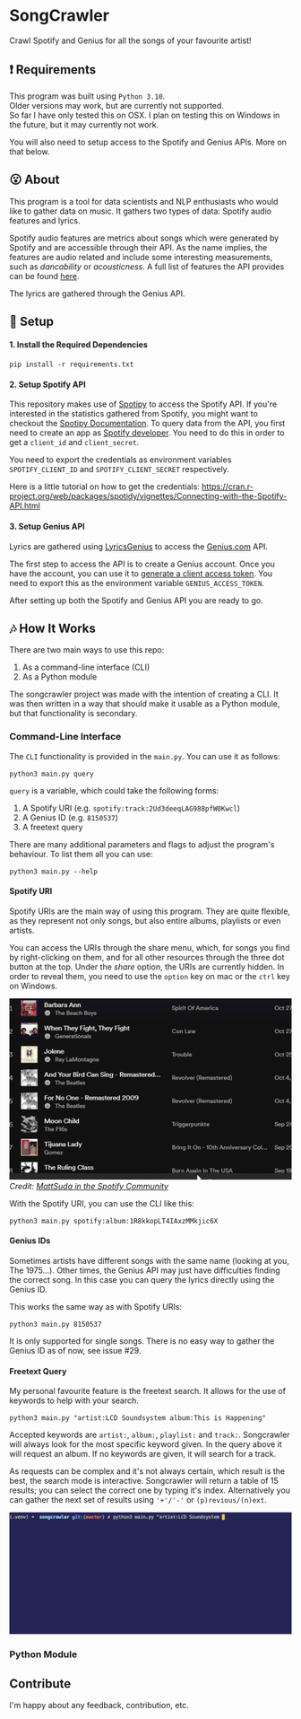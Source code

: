 # SongCrawler

Crawl Spotify and Genius for all the songs of your favourite artist!

## :exclamation: Requirements

This program was built using <code>Python 3.10</code>.  
Older versions may work, but are currently not supported.  
So far I have only tested this on OSX. I plan on testing this on Windows in the future, but it may currently not work.

You will also need to setup access to the Spotify and Genius APIs. More on that below.

## :open_mouth: About

This program is a tool for data scientists and NLP enthusiasts who would like to gather data on music. It gathers two types of data: Spotify audio features and lyrics.

Spotify audio features are metrics about songs which were generated by Spotify and are accessible through their API. As the name implies, the features are audio related and include some interesting measurements, such as *dancability* or *acousticness*. A full list of features the API provides can be found [here](https://developer.spotify.com/documentation/web-api/reference/tracks/get-audio-features/).

The lyrics are gathered through the Genius API.

## :robot: Setup

#### 1. Install the Required Dependencies  

    pip install -r requirements.txt

#### 2. Setup Spotify API
  This repository makes use of [Spotipy](https://github.com/spotipy-dev/spotipy) to access the Spotify API. If you're interested in the statistics gathered from Spotify, you might want to checkout the [Spotipy Documentation](https://spotipy.readthedocs.io/en/2.21.0/).
  To query data from the API, you first need to create an app as [Spotify developer](https://developers.spotify.com/). You need to do this in order to get a `client_id` and `client_secret`.  
  
  You need to export the credentials as environment variables `SPOTIFY_CLIENT_ID` and `SPOTIFY_CLIENT_SECRET` respectively.
    
  Here is a little tutorial on how to get the credentials:
  https://cran.r-project.org/web/packages/spotidy/vignettes/Connecting-with-the-Spotify-API.html


#### 3. Setup Genius API
  Lyrics are gathered using [LyricsGenius](https://github.com/johnwmillr/LyricsGenius) to access the [Genius.com](https://genius.com/) API.   
    
  The first step to access the API is to create a Genius account. Once you have the account, you can use it to [generate a client access token](http://genius.com/api-clients). You need to export this as the environment variable `GENIUS_ACCESS_TOKEN`.
    
After setting up both the Spotify and Genius API you are ready to go.
<br>
  
## :notes: How It Works

There are two main ways to use this repo:
1. As a command-line interface (CLI)
2. As a Python module

The songcrawler project was made with the intention of creating a CLI. It was then written in a way that should make it usable as a Python module, but that functionality is secondary.

### Command-Line Interface
The `CLI` functionality is provided in the `main.py`. You can use it as follows:  
    
    python3 main.py query
    
`query` is a variable, which could take the following forms:
1. A Spotify URI (e.g. `spotify:track:2Ud3deeqLAG988pfW0Kwcl`)
2. A Genius ID (e.g. `8150537`)
3. A freetext query

There are many additional parameters and flags to adjust the program's behaviour.
To list them all you can use:
    
    python3 main.py --help

#### Spotify URI
Spotify URIs are the main way of using this program. They are quite flexible, as they represent not only songs, but also entire albums, playlists or even artists.

You can access the URIs through the share menu, which, for songs you find by right-clicking on them, and for all other resources through the three dot button at the top. Under the _share_ option, the URIs are currently hidden. In order to reveal them, you need to use the `option` key on mac or the `ctrl` key on Windows.

![Accessing the URIs](https://raw.githubusercontent.com/marcderbauer/marcderbauer/main/assets/spotify_uri.gif)  
_Credit: [MattSuda in the Spotify Community](https://community.spotify.com/t5/Desktop-Mac/URI-no-longer-a-share-option/td-p/5179876)_

With the Spotify URI, you can use the CLI like this:
    
    python3 main.py spotify:album:1R8kkopLT4IAxzMMkjic6X
    
#### Genius IDs
Sometimes artists have different songs with the same name (looking at you, The 1975...). Other times, the Genius API may just have difficulties finding the correct song. In this case you can query the lyrics directly using the Genius ID.

This works the same way as with Spotify URIs:
    
    python3 main.py 8150537

It is only supported for single songs. There is no easy way to gather the Genius ID as of now, see issue #29.

#### Freetext Query

My personal favourite feature is the freetext search. It allows for the use of keywords to help with your search.  
  
    python3 main.py "artist:LCD Soundsystem album:This is Happening"
    
Accepted keywords are <code>artist:</code>, <code>album:</code>, <code>playlist:</code> and <code>track:</code>. Songcrawler will always look for the most specific keyword given. In the query above it will request an album. If no keywords are given, it will search for a track.  
  
As requests can be complex and it's not always certain, which result is the best, the search mode is interactive. Songcrawler will return a table of 15 results; you can select the correct one by typing it's index. Alternatively you can gather the next set of results using `'+'/'-'` or `(p)revious/(n)ext`.

![Example Query](https://github.com/marcderbauer/marcderbauer/blob/main/assets/This%20is%20Happening.gif?raw=true)

### Python Module

## Contribute

I'm happy about any feedback, contribution, etc.

